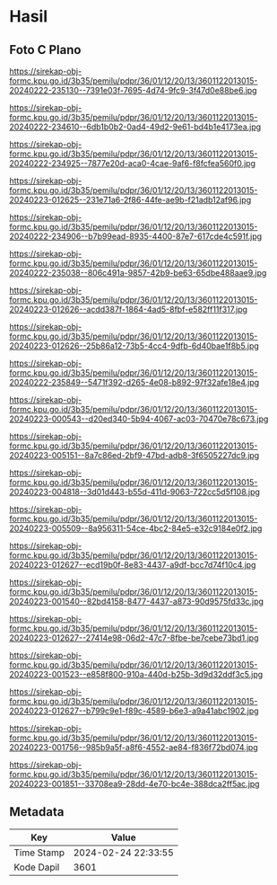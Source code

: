 # Hasil

## Foto C Plano

https://sirekap-obj-formc.kpu.go.id/3b35/pemilu/pdpr/36/01/12/20/13/3601122013015-20240222-235130--7391e03f-7695-4d74-9fc9-3f47d0e88be6.jpg

https://sirekap-obj-formc.kpu.go.id/3b35/pemilu/pdpr/36/01/12/20/13/3601122013015-20240222-234610--6db1b0b2-0ad4-49d2-9e61-bd4b1e4173ea.jpg

https://sirekap-obj-formc.kpu.go.id/3b35/pemilu/pdpr/36/01/12/20/13/3601122013015-20240222-234925--7877e20d-aca0-4cae-9af6-f8fcfea560f0.jpg

https://sirekap-obj-formc.kpu.go.id/3b35/pemilu/pdpr/36/01/12/20/13/3601122013015-20240223-012625--231e71a6-2f86-44fe-ae9b-f21adb12af96.jpg

https://sirekap-obj-formc.kpu.go.id/3b35/pemilu/pdpr/36/01/12/20/13/3601122013015-20240222-234906--b7b99ead-8935-4400-87e7-617cde4c591f.jpg

https://sirekap-obj-formc.kpu.go.id/3b35/pemilu/pdpr/36/01/12/20/13/3601122013015-20240222-235038--806c491a-9857-42b9-be63-65dbe488aae9.jpg

https://sirekap-obj-formc.kpu.go.id/3b35/pemilu/pdpr/36/01/12/20/13/3601122013015-20240223-012626--acdd387f-1864-4ad5-8fbf-e582ff11f317.jpg

https://sirekap-obj-formc.kpu.go.id/3b35/pemilu/pdpr/36/01/12/20/13/3601122013015-20240223-012626--25b86a12-73b5-4cc4-9dfb-6d40bae1f8b5.jpg

https://sirekap-obj-formc.kpu.go.id/3b35/pemilu/pdpr/36/01/12/20/13/3601122013015-20240222-235849--5471f392-d265-4e08-b892-97f32afe18e4.jpg

https://sirekap-obj-formc.kpu.go.id/3b35/pemilu/pdpr/36/01/12/20/13/3601122013015-20240223-000543--d20ed340-5b94-4067-ac03-70470e78c673.jpg

https://sirekap-obj-formc.kpu.go.id/3b35/pemilu/pdpr/36/01/12/20/13/3601122013015-20240223-005151--8a7c86ed-2bf9-47bd-adb8-3f6505227dc9.jpg

https://sirekap-obj-formc.kpu.go.id/3b35/pemilu/pdpr/36/01/12/20/13/3601122013015-20240223-004818--3d01d443-b55d-411d-9063-722cc5d5f108.jpg

https://sirekap-obj-formc.kpu.go.id/3b35/pemilu/pdpr/36/01/12/20/13/3601122013015-20240223-005509--8a956311-54ce-4bc2-84e5-e32c9184e0f2.jpg

https://sirekap-obj-formc.kpu.go.id/3b35/pemilu/pdpr/36/01/12/20/13/3601122013015-20240223-012627--ecd19b0f-8e83-4437-a9df-bcc7d74f10c4.jpg

https://sirekap-obj-formc.kpu.go.id/3b35/pemilu/pdpr/36/01/12/20/13/3601122013015-20240223-001540--82bd4158-8477-4437-a873-90d9575fd33c.jpg

https://sirekap-obj-formc.kpu.go.id/3b35/pemilu/pdpr/36/01/12/20/13/3601122013015-20240223-012627--27414e98-06d2-47c7-8fbe-be7cebe73bd1.jpg

https://sirekap-obj-formc.kpu.go.id/3b35/pemilu/pdpr/36/01/12/20/13/3601122013015-20240223-001523--e858f800-910a-440d-b25b-3d9d32ddf3c5.jpg

https://sirekap-obj-formc.kpu.go.id/3b35/pemilu/pdpr/36/01/12/20/13/3601122013015-20240223-012627--b799c9e1-f89c-4589-b6e3-a9a41abc1902.jpg

https://sirekap-obj-formc.kpu.go.id/3b35/pemilu/pdpr/36/01/12/20/13/3601122013015-20240223-001756--985b9a5f-a8f6-4552-ae84-f836f72bd074.jpg

https://sirekap-obj-formc.kpu.go.id/3b35/pemilu/pdpr/36/01/12/20/13/3601122013015-20240223-001851--33708ea9-28dd-4e70-bc4e-388dca2ff5ac.jpg


## Metadata

| Key        | Value               |
| ---------- | ------------------- |
| Time Stamp | 2024-02-24 22:33:55 |
| Kode Dapil | 3601                |



